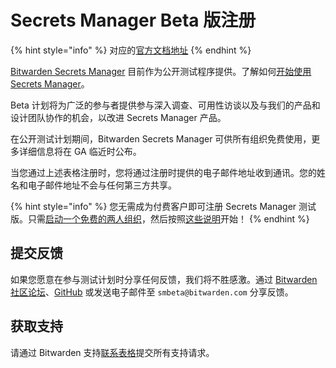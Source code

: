 # Secrets Manager Beta 版注册

{% hint style="info" %}
对应的[官方文档地址](https://bitwarden.com/help/secrets-manager-beta/)
{% endhint %}

[Bitwarden Secrets Manager](../secrets-manager/secrets-manager-overview.md) 目前作为公开测试程序提供。了解如何[开始使用 Secrets Manager](../secrets-manager/get-started/secrets-manager-quick-start.md)。

Beta 计划将为广泛的参与者提供参与深入调查、可用性访谈以及与我们的产品和设计团队协作的机会，以改进 Secrets Manager 产品。

在公开测试计划期间，Bitwarden Secrets Manager 可供所有组织免费使用，更多详细信息将在 GA 临近时公布。

当您通过上述表格注册时，您将通过注册时提供的电子邮件地址收到通讯。您的姓名和电子邮件地址不会与任何第三方共享。

{% hint style="info" %}
您无需成为付费客户即可注册 Secrets Manager 测试版。只需[启动一个免费的两人组织](../admin-console/organizations-quick-start.md#setup-your-organization)，然后按照[这些说明](../secrets-manager/get-started/secrets-manager-quick-start.md)开始！
{% endhint %}

## 提交反馈 <a href="#submitting-feedback" id="submitting-feedback"></a>

如果您愿意在参与测试计划时分享任何反馈，我们将不胜感激。通过 [Bitwarden 社区论坛](https://community.bitwarden.com/)、[GitHub](https://github.com/bitwarden/server/) 或发送电子邮件至 `smbeta@bitwarden.com` 分享反馈。

## 获取支持 <a href="#getting-support" id="getting-support"></a>

请通过 Bitwarden 支持[联系表格](https://bitwarden.com/contact/)提交所有支持请求。
